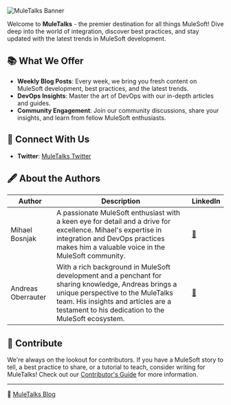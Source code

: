 ![MuleTalks Banner](https://muletalks.dev/wp-content/uploads/2023/08/White-Minimalist-Business-Logo.png)

Welcome to **MuleTalks** - the premier destination for all things MuleSoft! Dive deep into the world of integration, discover best practices, and stay updated with the latest trends in MuleSoft development.

## 📚 What We Offer

- **Weekly Blog Posts**: Every week, we bring you fresh content on MuleSoft development, best practices, and the latest trends.
- **DevOps Insights**: Master the art of DevOps with our in-depth articles and guides.
- **Community Engagement**: Join our community discussions, share your insights, and learn from fellow MuleSoft enthusiasts.

## 🤝 Connect With Us

- **Twitter**: [MuleTalks Twitter](https://twitter.com/muletalks)

## 🖋 About the Authors

| Author | Description | LinkedIn |
|--------|-------------|----------|
| Mihael Bosnjak | A passionate MuleSoft enthusiast with a keen eye for detail and a drive for excellence. Mihael's expertise in integration and DevOps practices makes him a valuable voice in the MuleSoft community. | [🔗](https://www.linkedin.com/in/mihaelbos/) |
| Andreas Oberrauter | With a rich background in MuleSoft development and a penchant for sharing knowledge, Andreas brings a unique perspective to the MuleTalks team. His insights and articles are a testament to his dedication to the MuleSoft ecosystem. | [🔗](https://www.linkedin.com/in/andreasoberrauter/) |

## 🤖 Contribute

We're always on the lookout for contributors. If you have a MuleSoft story to tell, a best practice to share, or a tutorial to teach, consider writing for MuleTalks! Check out our [Contributor's Guide](https://github.com/muletalks/public-assets/blob/master/CONTRIBUTING.md) for more information.

---

🔗 [MuleTalks Blog](https://muletalks.dev/)

